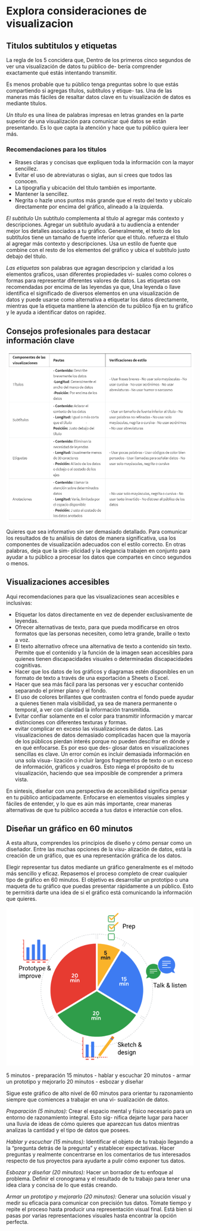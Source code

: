 # Explora consideraciones de visualizacion

## Titulos subtitulos y etiquetas

La regla de los 5 concidera que,  Dentro de los primeros cinco segundos de ver una visualización de datos tu público de-
bería comprender exactamente qué estás intentando transmitir.

Es menos probable que tu público tenga preguntas sobre lo que estás compartiendo si agregas títulos, subtítulos y etique-
tas. Una de las maneras más fáciles de resaltar datos clave en tu visualización de datos es mediante títulos.

*Un título* es una línea de palabras impresas en letras grandes en la parte superior de una visualización para comunicar qué
datos se están presentando. Es lo que capta la atención y hace que tu público quiera leer más.

### Recomendaciones para los titulos

- Rrases claras y concisas que expliquen toda la información con la mayor sencillez.
- Evitar el uso de abreviaturas o siglas, aun si crees que todos las conocen.
- La tipografía y ubicación del título también es importante.
- Mantener la sencillez.
- Negrita o hazle unos puntos más grande que el resto del texto y ubícalo directamente por encima del gráfico, alineado
  a la izquierda.

*El subtítulo* Un subtítulo complementa al título al agregar más contexto y descripciones. Agregar un subtítulo ayudará
a tu audiencia a entender mejor los detalles asociados a tu gráfico. Generalmente, el texto de los subtítulos tiene un
tamaño de fuente inferior que el título.  refuerza el título al agregar más contexto y descripciones. Usa un estilo de
fuente que combine con el resto de los elementos del gráfico y ubica el subtítulo justo debajo del título.

*Las etiquetas* son palabras que agragan descripcion y claridad a los elementos graficos, usan diferentes propiedades vi-
suales como colores o formas para representar diferentes valores de datos. Las etiquetas osn recomendadas por encima de las
leyendas ya que, Una leyenda o llave identifica el significado de diversos elementos en una visualización de datos y puede
usarse como alternativa a etiquetar los datos directamente, mientras que la etiqueta mantiene la atención de tu público
fija en tu gráfico y le ayuda a identificar datos on rapidez.

## Consejos profesionales para destacar información clave

![Alt text](image-29.png)

Quieres que sea informativo sin ser demasiado detallado. Para comunicar los resultados de tu análisis de datos de manera
significativa, usa los componentes de visualización adecuados con el estilo correcto. En otras palabras, deja que la sim-
plicidad y la elegancia trabajen en conjunto para ayudar a tu público a procesar los datos que compartes en cinco segundos
o menos.

## Visualizaciones accesibles

Aqui recomendaciones para que las visualizaciones sean accesibles e inclusivas:

- Etiquetar los datos directamente en vez de depender exclusivamente de leyendas.
- Ofrecer alternativas de texto, para que pueda modificarse en otros formatos que las personas necesiten, como letra
  grande, braille o texto a voz.
- El texto alternativo ofrece una alternativa de texto a contenido sin texto. Permite que el contenido y la función de la
  imagen sean accesibles para quienes tienen discapacidades visuales o determinadas discapacidades cognitivas.
- Hacer que los datos de los gráficos y diagramas estén disponibles en un formato de texto a través de una exportación a
  Sheets o Excel.
- Hacer que sea más fácil para las personas ver y escuchar contenido separando el primer plano y el fondo.
- El uso de colores brillantes que contrasten contra el fondo puede ayudar a quienes tienen mala visibilidad, ya sea de
  manera permanente o temporal, a ver con claridad la información transmitida.
- Evitar confiar solamente en el color para transmitir información y marcar distinciones con diferentes texturas y formas.
- evitar complicar en exceso las visualizaciones de datos. Las visualizaciones de datos demasiado complicadas hacen que
  la mayoría de los públicos pierdan interés porque no pueden descifrar en dónde y en qué enfocarse. Es por eso que des-
  glosar datos en visualizaciones sencillas es clave. Un error común es incluir demasiada información en una sola visua-
  lización o incluir largos fragmentos de texto o un exceso de información, gráficos y cuadros. Esto niega el propósito
  de tu visualización, haciendo que sea imposible de comprender a primera vista.

En sintesis, diseñar con una perspectiva de accesibilidad significa pensar en tu público anticipadamente. Enfocarse en
elementos visuales simples y fáciles de entender, y lo que es aún más importante, crear maneras alternativas de que tu
público acceda a tus datos e interactúe con ellos.

## Diseñar un gráfico en 60 minutos

A esta altura, comprendes los principios de diseño y cómo pensar como un diseñador. Entre las muchas opciones de la visu-
alización de datos, está la creación de un gráfico, que es una representación gráfica de los datos.

Elegir representar tus datos mediante un gráfico generalmente es el método más sencillo y eficaz. Repasemos el proceso
completo de crear cualquier tipo de gráfico en 60 minutos. El objetivo es desarrollar un prototipo o una maqueta de tu
gráfico que puedas presentar rápidamente a un público. Esto te permitirá darte una idea de si el gráfico está comunicando
la información que quieres.

![Alt text](image-30.png)

5 minutos - preparación
15 minutos - hablar y escuchar
20 minutos - armar un prototipo y mejorarlo
20 minutos - esbozar y diseñar

Sigue este gráfico de alto nivel de 60 minutos para orientar tu razonamiento siempre que comiences a trabajar en una vi-
sualización de datos.

*Preparación (5 minutos):* Crear el espacio mental y físico necesario para un entorno de razonamiento integral. Esto sig-
nifica dejarte lugar para hacer una lluvia de ideas de cómo quieres que aparezcan tus datos mientras analizas la cantidad
y el tipo de datos que posees.

*Hablar y escuchar (15 minutos):* Identificar el objeto de tu trabajo llegando a la “pregunta detrás de la pregunta” y
establecer expectativas. Hacer preguntas y realmente concentrarse en los comentarios de tus interesados respecto de tus
proyectos para ayudarte a pulir cómo exponer tus datos.

*Esbozar y diseñar (20 minutos):* Hacer un borrador de tu enfoque al problema. Definir el cronograma y el resultado de tu
trabajo para tener una idea clara y concisa de lo que estás creando.

*Armar un prototipo y mejorarlo (20 minutos):* Generar una solución visual y medir su eficacia para comunicar con precisión
tus datos. Tómate tiempo y repite el proceso hasta producir una representación visual final. Está bien si pasas por varias
representaciones visuales hasta encontrar la opción perfecta.
